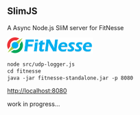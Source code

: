 ## SlimJS
A Async Node.js SliM server for FitNesse

[![fitnesse](logo/fitnesse-logo-small.png)](http://www.fitnesse.org/) 



```
node src/udp-logger.js
cd fitnesse
java -jar fitnesse-standalone.jar -p 8080
```

[http://localhost:8080](http://localhost:8080)

work in progress...

